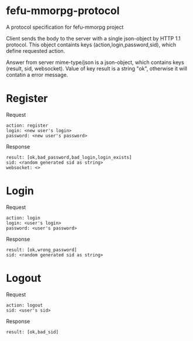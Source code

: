 fefu-mmorpg-protocol
====================

A protocol specification for fefu-mmorpg project

Client sends the body to the server with a single json-object by HTTP 1.1
protocol. This object containts keys (action,login,password,sid), which define
requested action.

Answer from server mime-type/json is a json-object, which contains keys
(result, sid, websocket). Value of key result is a string "ok", otherwise it
will contatin a error message.

Register
========
Request

    action: register
    login: <new user's login> 
    password: <new user's password>

Response

    result: [ok,bad_password,bad_login,login_exists]
    sid: <random generated sid as string>
    websocket: <>

Login
=====

Request
 
    action: login
    login: <user's login> 
    password: <user's password>

Response

    result: [ok,wrong_password]
    sid: <random generated sid as string>

Logout
======

Request

    action: logout
    sid: <user's sid>

Response

    result: [ok,bad_sid]



